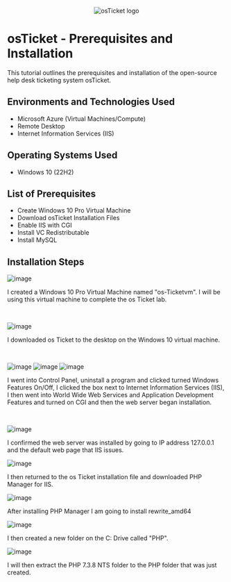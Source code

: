 <p align="center">
<img src="https://i.imgur.com/Clzj7Xs.png" alt="osTicket logo"/>
</p>

<h1>osTicket - Prerequisites and Installation</h1>
This tutorial outlines the prerequisites and installation of the open-source help desk ticketing system osTicket.<br />



<h2>Environments and Technologies Used</h2>

- Microsoft Azure (Virtual Machines/Compute)
- Remote Desktop
- Internet Information Services (IIS)

<h2>Operating Systems Used </h2>

- Windows 10</b> (22H2)

<h2>List of Prerequisites</h2>

- Create Windows 10 Pro Virtual Machine
- Download osTicket Installation Files
- Enable IIS with CGI
- Install VC Redistributable 
- Install MySQL

<h2>Installation Steps</h2>

![image](https://github.com/user-attachments/assets/dce7d148-55c0-4055-b112-2caecaea1ab5)

I created a Windows 10 Pro Virtual Machine named "os-Ticketvm". I will be using this virtual machine to complete the os Ticket lab. 
</p>
<br />

![image](https://github.com/user-attachments/assets/7a449eb7-75aa-4609-8975-838f48696486)

I downloaded os Ticket to the desktop on the Windows 10 virtual machine. 
</p>
<br />

![image](https://github.com/user-attachments/assets/3204b05d-0014-4f72-a96f-44c64776f2ca)
![image](https://github.com/user-attachments/assets/acf3976f-b4ea-4087-b87b-84a98e3662e7)
![image](https://github.com/user-attachments/assets/981c9f3c-1afe-444d-8fda-c71f70f4a4b8)

I went into Control Panel, uninstall a program and clicked turned Windows Features On/Off, I clicked the box next to Internet Information Services (IIS), I then went into World Wide Web Services and Application Development Features and turned on CGI and then the web server began installation.  
</p>
<br />

![image](https://github.com/user-attachments/assets/0a8a15b5-c90b-4a5c-80d0-dbebc7bc1f8c)

I confirmed the web server was installed by going to IP address 127.0.0.1 and the default web page that IIS issues. 

![image](https://github.com/user-attachments/assets/56fb2673-5111-480b-ac89-f89a1642fe0b)

I then returned to the os Ticket installation file and downloaded PHP Manager for IIS.

![image](https://github.com/user-attachments/assets/d644f58d-1814-4eff-9f1b-78e156517558)

After installing PHP Manager I am going to install rewrite_amd64

![image](https://github.com/user-attachments/assets/4461eb5b-e681-4c04-86d0-83dbc0f4c1ea)

I then created a new folder on the C: Drive called "PHP".

![image](https://github.com/user-attachments/assets/f9ebb0b2-a66e-44b0-b5c1-572fe96b9683)

I will then extract the PHP 7.3.8 NTS folder to the PHP folder that was just created. 


